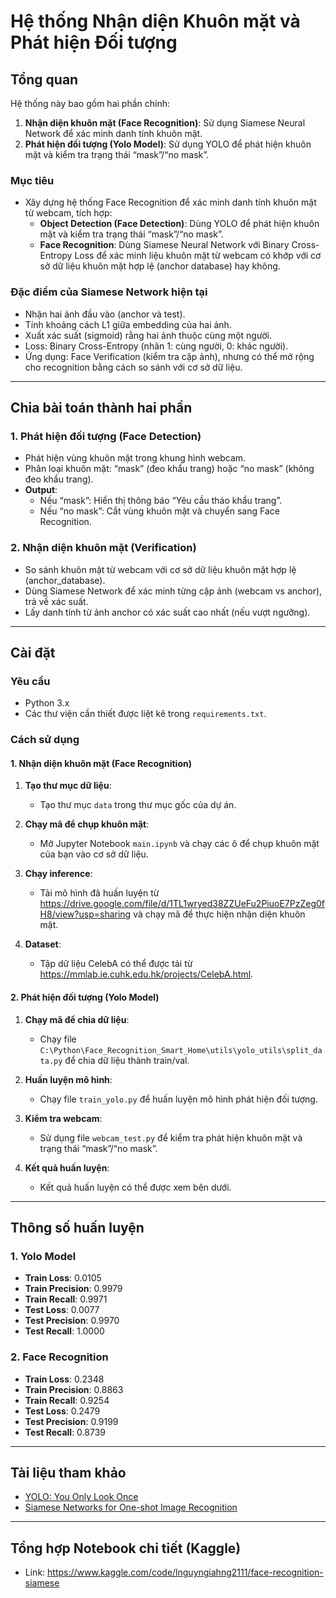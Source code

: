# Hệ thống Nhận diện Khuôn mặt và Phát hiện Đối tượng

## Tổng quan

Hệ thống này bao gồm hai phần chính:
1. **Nhận diện khuôn mặt (Face Recognition)**: Sử dụng Siamese Neural Network để xác minh danh tính khuôn mặt.
2. **Phát hiện đối tượng (Yolo Model)**: Sử dụng YOLO để phát hiện khuôn mặt và kiểm tra trạng thái “mask”/“no mask”.

### Mục tiêu
- Xây dựng hệ thống Face Recognition để xác minh danh tính khuôn mặt từ webcam, tích hợp:
    - **Object Detection (Face Detection)**: Dùng YOLO để phát hiện khuôn mặt và kiểm tra trạng thái “mask”/“no mask”.
    - **Face Recognition**: Dùng Siamese Neural Network với Binary Cross-Entropy Loss để xác minh liệu khuôn mặt từ webcam có khớp với cơ sở dữ liệu khuôn mặt hợp lệ (anchor database) hay không.

### Đặc điểm của Siamese Network hiện tại
- Nhận hai ảnh đầu vào (anchor và test).
- Tính khoảng cách L1 giữa embedding của hai ảnh.
- Xuất xác suất (sigmoid) rằng hai ảnh thuộc cùng một người.
- Loss: Binary Cross-Entropy (nhãn 1: cùng người, 0: khác người).
- Ứng dụng: Face Verification (kiểm tra cặp ảnh), nhưng có thể mở rộng cho recognition bằng cách so sánh với cơ sở dữ liệu.

---

## Chia bài toán thành hai phần

### 1. Phát hiện đối tượng (Face Detection)
- Phát hiện vùng khuôn mặt trong khung hình webcam.
- Phân loại khuôn mặt: “mask” (đeo khẩu trang) hoặc “no mask” (không đeo khẩu trang).
- **Output**:
    - Nếu “mask”: Hiển thị thông báo “Yêu cầu tháo khẩu trang”.
    - Nếu “no mask”: Cắt vùng khuôn mặt và chuyển sang Face Recognition.

### 2. Nhận diện khuôn mặt (Verification)
- So sánh khuôn mặt từ webcam với cơ sở dữ liệu khuôn mặt hợp lệ (anchor_database).
- Dùng Siamese Network để xác minh từng cặp ảnh (webcam vs anchor), trả về xác suất.
- Lấy danh tính từ ảnh anchor có xác suất cao nhất (nếu vượt ngưỡng).

---

## Cài đặt

### Yêu cầu
- Python 3.x
- Các thư viện cần thiết được liệt kê trong `requirements.txt`.

### Cách sử dụng

#### 1. Nhận diện khuôn mặt (Face Recognition)

1. **Tạo thư mục dữ liệu**:
   - Tạo thư mục `data` trong thư mục gốc của dự án.

2. **Chạy mã để chụp khuôn mặt**:
   - Mở Jupyter Notebook `main.ipynb` và chạy các ô để chụp khuôn mặt của bạn vào cơ sở dữ liệu.

3. **Chạy inference**:
   - Tải mô hình đã huấn luyện từ https://drive.google.com/file/d/1TL1wryed38ZZUeFu2PiuoE7PzZeg0fH8/view?usp=sharing và chạy mã để thực hiện nhận diện khuôn mặt.

4. **Dataset**:
   - Tập dữ liệu CelebA có thể được tải từ https://mmlab.ie.cuhk.edu.hk/projects/CelebA.html.

#### 2. Phát hiện đối tượng (Yolo Model)

1. **Chạy mã để chia dữ liệu**:
   - Chạy file `C:\Python\Face_Recognition_Smart_Home\utils\yolo_utils\split_data.py` để chia dữ liệu thành train/val.

2. **Huấn luyện mô hình**:
   - Chạy file `train_yolo.py` để huấn luyện mô hình phát hiện đối tượng.

3. **Kiểm tra webcam**:
   - Sử dụng file `webcam_test.py` để kiểm tra phát hiện khuôn mặt và trạng thái “mask”/“no mask”.

4. **Kết quả huấn luyện**:
   - Kết quả huấn luyện có thể được xem bên dưới.

---

## Thông số huấn luyện

### 1. Yolo Model
- **Train Loss**: 0.0105
- **Train Precision**: 0.9979
- **Train Recall**: 0.9971
- **Test Loss**: 0.0077
- **Test Precision**: 0.9970
- **Test Recall**: 1.0000

### 2. Face Recognition
- **Train Loss**: 0.2348
- **Train Precision**: 0.8863
- **Train Recall**: 0.9254
- **Test Loss**: 0.2479
- **Test Precision**: 0.9199
- **Test Recall**: 0.8739

---

## Tài liệu tham khảo

- [YOLO: You Only Look Once](https://pjreddie.com/darknet/yolo/)
- [Siamese Networks for One-shot Image Recognition](https://www.cs.cmu.edu/~rsalakhu/papers/oneshot1.pdf)

---

## Tổng hợp Notebook chi tiết (Kaggle)

- Link: https://www.kaggle.com/code/lnguyngiahng2111/face-recognition-siamese